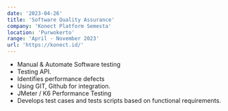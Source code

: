 ```yaml
---
date: '2023-04-26'
title: 'Software Quality Assurance'
company: 'Konect Platform Semesta'
location: 'Purwokerto'
range: 'April - November 2023'
url: 'https://konect.id/'
---
```


- Manual & Automate Software testing
- Testing API.
- Identifies performance defects
- Using GIT, Github for integration.
- JMeter / K6 Performance Testing
- Develops test cases and tests scripts based on functional requirements.
